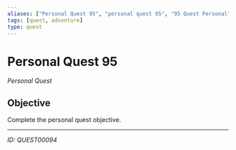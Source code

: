 ```yaml
---
aliases: ["Personal Quest 95", "personal quest 95", "95 Quest Personal"]
tags: [quest, adventure]
type: quest
---
```


# Personal Quest 95

*Personal Quest*

## Objective
Complete the personal quest objective.

---
*ID: QUEST00094*